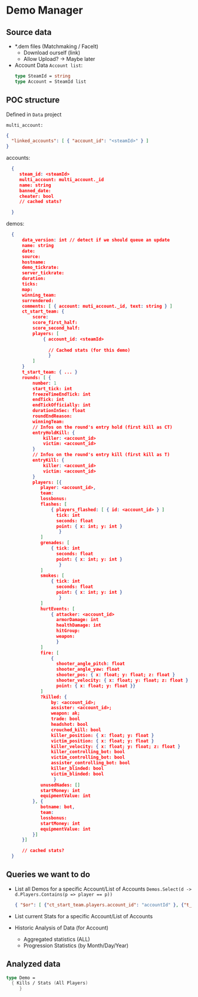 # Demo Manager

## Source data

- *.dem files (Matchmaking / FaceIt)
  - Download ourself (link)
  - Allow Upload? -> Maybe later
- Account Data `Account list`:
  ```fsharp
  type SteamId = string
  type Account = SteamId list
  ```


## POC structure

Defined in `Data` project

`multi_account:`
```json
{
  "linked_accounts": [ { "account_id": "<steamId>" } ]
}
```

accounts:
```json
  {
     steam_id: <steamId>
     multi_account: multi_account._id
     name: string
     banned_date: 
     cheater: bool
     // cached stats?

  }
```

demos:
```json
  {
      data_version: int // detect if we should queue an update
      name: string
      date:
      source: 
      hostname:
      demo_tickrate:
      server_tickrate:
      duration:
      ticks:
      map:
      winning_team:
      surrendered:
      comments: [ { account: muti_account._id, text: string } ]
      ct_start_team: {
          score:
          score_first_half:
          score_second_half:
          players: [
              { account_id: <steamId>
                
                // Cached stats (for this demo)
                }
          ]
      }
      t_start_team: { ... }
      rounds: [ {
          number: 1
          start_tick: int
          freezeTimeEndTick: int
          endTick: int
          endTickOfficially: int
          durationInSec: float
          roundEndReason: 
          winningTeam:
          // Infos on the round's entry hold (first kill as CT)
          entryHoldKill: {
              killer: <account_id>
              victim: <account_id>
          }
          // Infos on the round's entry kill (first kill as T)
          entryKill: {
              killer: <account_id>
              victim: <account_id>
          }
          players: [{
             player: <account_id>,
             team: 
             lossbonus:
             flashes: [
                 { players_flashed: [ { id: <account_id> } ]
                   tick: int
                   seconds: float
                   point: { x: int; y: int }
                    }
             ]
             grenades: [
                 { tick: int
                   seconds: float
                   point: { x: int; y: int }
                    }
             ]
             smokes: [
                 { tick: int
                   seconds: float
                   point: { x: int; y: int }
                    }
             ]
             hurtEvents: [
                 { attacker: <account_id> 
                   armorDamage: int
                   healthDamage: int 
                   hitGroup: 
                   weapon:
                   }
             ]
             fire: [
                 { 
                   shooter_angle_pitch: float
                   shooter_angle_yaw: float
                   shooter_pos: { x: float; y: float; z: float }
                   shooter_velocity: { x: float; y: float; z: float }
                   point: { x: float; y: float }}
             ]
             ?killed: { 
                 by: <account_id>; 
                 assister: <account_id>;
                 weapon: ak; 
                 trade: bool
                 headshot: bool
                 crouched_kill: bool
                 killer_position: { x: float; y: float }
                 victim_position: { x: float; y: float }
                 killer_velocity: { x: float; y: float; z: float }
                 killer_controlling_bot: bool
                 victim_controlling_bot: bool
                 assister_controlling_bot: bool
                 killer_blinded: bool
                 victim_blinded: bool
                  }
             unusedNades: []
             startMoney: int
             equipmentValue: int
          }, {
             botname: bot,
             team: 
             lossbonus:
             startMoney: int
             equipmentValue: int
          }]
      }]

      // cached stats?
  }
```

## Queries we want to do

- List all Demos for a specific Account/List of Accounts
  `Demos.Select(d -> d.Players.Contains(p => player == p))`

  ```json
  { "$or": [ {"ct_start_team.players.account_id": "accountId" }, {"t_start_team.players.account_id": "accountId" } ]})
  ```

- List current Stats for a specific Account/List of Accounts
- Historic Analysis of Data (for Account)
  - Aggregated statistics (ALL)
  - Progression Statistics (by Month/Day/Year)


## Analyzed data

```fsharp
type Demo =
  { Kills / Stats (All Players)
     }

```